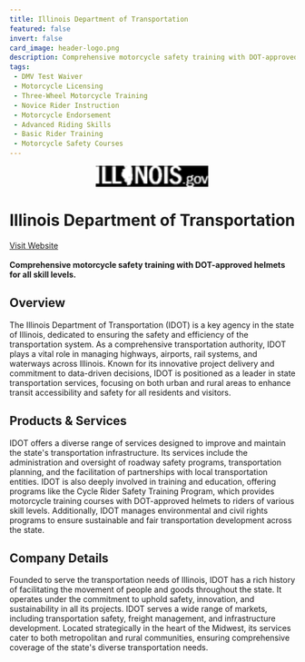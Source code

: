 ```yaml
---
title: Illinois Department of Transportation
featured: false
invert: false
card_image: header-logo.png
description: Comprehensive motorcycle safety training with DOT-approved helmets for all skill levels.
tags: 
 - DMV Test Waiver
 - Motorcycle Licensing
 - Three-Wheel Motorcycle Training
 - Novice Rider Instruction
 - Motorcycle Endorsement
 - Advanced Riding Skills
 - Basic Rider Training
 - Motorcycle Safety Courses
---
```


<div align="center">
<a href="https://idot.illinois.gov/transportation-system/transportation-safety/roadway-safety/education/ssm/training-courses.html">
<img src="header-logo.png" alt="Logo" style="min-width: 200px; max-width: 600px; height: auto;" >
</a>
</div>

# Illinois Department of Transportation
<a href="https://idot.illinois.gov/transportation-system/transportation-safety/roadway-safety/education/ssm/training-courses.html">Visit Website</a>
<br>
<br>
**Comprehensive motorcycle safety training with DOT-approved helmets for all skill levels.**

## Overview
The Illinois Department of Transportation (IDOT) is a key agency in the state of Illinois, dedicated to ensuring the safety and efficiency of the transportation system. As a comprehensive transportation authority, IDOT plays a vital role in managing highways, airports, rail systems, and waterways across Illinois. Known for its innovative project delivery and commitment to data-driven decisions, IDOT is positioned as a leader in state transportation services, focusing on both urban and rural areas to enhance transit accessibility and safety for all residents and visitors.
## Products & Services 
IDOT offers a diverse range of services designed to improve and maintain the state's transportation infrastructure. Its services include the administration and oversight of roadway safety programs, transportation planning, and the facilitation of partnerships with local transportation entities. IDOT is also deeply involved in training and education, offering programs like the Cycle Rider Safety Training Program, which provides motorcycle training courses with DOT-approved helmets to riders of various skill levels. Additionally, IDOT manages environmental and civil rights programs to ensure sustainable and fair transportation development across the state.
## Company Details 
Founded to serve the transportation needs of Illinois, IDOT has a rich history of facilitating the movement of people and goods throughout the state. It operates under the commitment to uphold safety, innovation, and sustainability in all its projects. IDOT serves a wide range of markets, including transportation safety, freight management, and infrastructure development. Located strategically in the heart of the Midwest, its services cater to both metropolitan and rural communities, ensuring comprehensive coverage of the state's diverse transportation needs.

